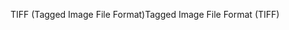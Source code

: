 <span data-ttu-id="58788-101">TIFF (Tagged Image File Format)</span><span class="sxs-lookup"><span data-stu-id="58788-101">Tagged Image File Format (TIFF)</span></span>